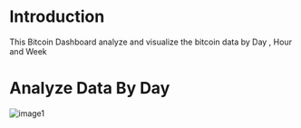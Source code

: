 
<h1> Introduction </h1>

<p>This Bitcoin Dashboard analyze and visualize the bitcoin data by Day , Hour and Week  </p>

<h1>Analyze Data By Day  </h1>

![image1](https://user-images.githubusercontent.com/47419196/137403344-f347b183-587b-4398-8a65-093dacb00cdf.jpg)







